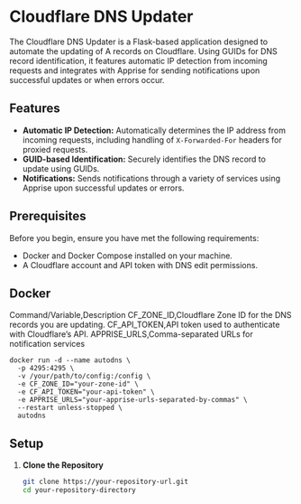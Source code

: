 # Cloudflare DNS Updater

The Cloudflare DNS Updater is a Flask-based application designed to automate the updating of A records on Cloudflare. Using GUIDs for DNS record identification, it features automatic IP detection from incoming requests and integrates with Apprise for sending notifications upon successful updates or when errors occur.

## Features

- **Automatic IP Detection:** Automatically determines the IP address from incoming requests, including handling of `X-Forwarded-For` headers for proxied requests.
- **GUID-based Identification:** Securely identifies the DNS record to update using GUIDs.
- **Notifications:** Sends notifications through a variety of services using Apprise upon successful updates or errors.

## Prerequisites

Before you begin, ensure you have met the following requirements:

- Docker and Docker Compose installed on your machine.
- A Cloudflare account and API token with DNS edit permissions.

## Docker

Command/Variable,Description
CF_ZONE_ID,Cloudflare Zone ID for the DNS records you are updating.
CF_API_TOKEN,API token used to authenticate with Cloudflare’s API.
APPRISE_URLS,Comma-separated URLs for notification services

```shell
docker run -d --name autodns \
  -p 4295:4295 \
  -v /your/path/to/config:/config \
  -e CF_ZONE_ID="your-zone-id" \
  -e CF_API_TOKEN="your-api-token" \
  -e APPRISE_URLS="your-apprise-urls-separated-by-commas" \
  --restart unless-stopped \
  autodns
```

## Setup

1. **Clone the Repository**

   ```bash
   git clone https://your-repository-url.git
   cd your-repository-directory
    ```

